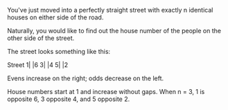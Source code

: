 You've just moved into a perfectly
straight street with exactly n identical
houses on either side of the road.

Naturally, you would like to find out the
house number of the people on the other
side of the street.

The street looks something like this:

Street
1|   |6
3|   |4
5|   |2

Evens increase on the right;
odds decrease on the left.

House numbers start at 1 and increase without gaps.
When n = 3, 1 is opposite 6, 3 opposite 4, and 5 opposite 2.